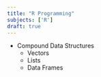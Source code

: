 ```yaml
---
title: "R Programming"
subjects: ['R']
draft: true
---
```


- Compound Data Structures
	- Vectors
	- Lists
	- Data Frames